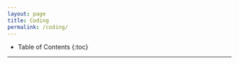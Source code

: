 ```yaml
---
layout: page
title: Coding
permalink: /coding/
---
```


* Table of Contents
{:toc}

--------------------------------------------------------------------------------------------------------------------

<!-- [Source for below](https://www.freecodecamp.org/news/software-design/)

# Clean code: Best practices

- Powerful names over comments
- Indentation and style
- Pure functions
- Keep methods, classes, files small
- Refactor switch statements to classes
- Don't pass booleans and nulls
- Refactor often

# Programming paradigms

## Structured programming

## Functional programming

## Object-oriented programming
### Primary principles
- Inheritance
- Polymorphism
- Abstraction
- Encapsulation

### Paradigm features
- Abstract classes
- Concrete classes
- Scope/visibility
- Interfaces

### Model driven design
- Domain models
- Anemic models
- Layered architecture
- Domain language
- Class invariants

# Design Principles
## Composition over inheritance
## Encapsulate what varies
## Program against abstractions
## Hollywood principle
## SOLID
## DRY
## YAGNI

# Design Paterns

## Singleton pattern

## Factory pattern

## Builder pattern

## Adapter pattern

# Architectural Principles

## Policy vs detail
## Coupling and cohesion
## Component principles
## Boundaries

# Architectural styles
## Structural
- Component
- Monolithic
- Layered

## Messaging
- Event driven
- Publish-subscribe

## Distributed
- Client-server
- Peer to peer

# Architectural Patterns
## Domain driven design
## Model view controller
## Blackboard pattern
## Microkernal
## CQRS
## Event sourcing

# Enterprise patterns
## DTOs
## Identity Maps
## Use cases
## Repositories
## Mappers
## Transaction script
## Commands/Queries
## Value objects
## Domain models
## Entities
## ORMs -->